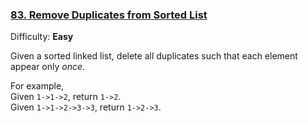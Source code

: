 ### [83\. Remove Duplicates from Sorted List](https://leetcode.com/problems/remove-duplicates-from-sorted-list/)

Difficulty: **Easy**

Given a sorted linked list, delete all duplicates such that each element appear only _once_.

For example,  
Given `1->1->2`, return `1->2`.  
Given `1->1->2->3->3`, return `1->2->3`.